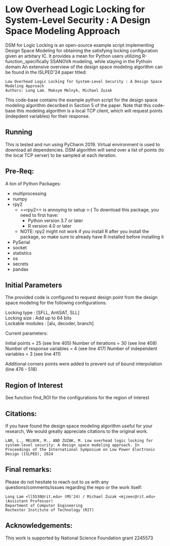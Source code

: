 # Low Overhead Logic Locking for System-Level Security : A Design Space Modeling Approach

DSM for Logic Locking is an open-source example script implementing Design Space Modeling for obtaining the satisfying locking configuration given an arbitary IC. It provides a mean for Python users utilizing R-function,,specifically SSANOVA modeling, while staying in the Pythoin domain An extensive overview of the design space modeling algorithm can be found in the ISLPED'24 paper titled: 

    Low Overhead Logic Locking for System-Level Security : A Design Space Modeling Approach 
    Authors: Long Lam. Maksym Melnyk, Michael Zuzak


This code-base contains the example python script for the design space modeling algorithm decsribed in Section 5 of the paper. Note that this code-base this modeling algorithm is a local TCP client, which will request points (indepdent variables) for their response. 

## Running  

This is tested and run using PyCharm 2019. Virtual environment is used to download all dependencies. DSM algorithm will send over a list of points (to the local TCP server) to be sampled at each iteration. 


## Pre-Req: 

A ton of Python Packages: 

* multiprocessing 
* numpy 
* rpy2 
    * ==rpy2== is annoying to setup >:( To download this package, you need to first have: 
        * Python version 3.7 or later 
        * R version 4.0 or later
    * NOTE: rpy2 might not work if you install R after you install the package, so make sure to already have R installed before installing it 
* PySerial 
* socket 
* statistics 
* os 
* secrets 
* pandas


## Initial Parameters 

The provided code is configured to request design point from the design space modeling for the following configurations: 

Locking type : [SFLL, AntiSAT, SLL]  
Locking size : Add up to 64 bits  
Lockable modules : [alu, decoder, branch] 

Current parameters: 

Initial points = 25  (see line 405) 
Number of iterations = 30  (see line 408) 
Number of response variables = 4  (see line 417) 
Number of independent variables = 3  (see line 411) 

Additional corners points were added to prevent out of bound interpolation (line 476 - 518) 

## Region of Interest 

See function find_ROI for the configurations for the region of interest  


## Citations:

If you have found the design space modeling algorithm useful for your research, We would greatly appreciate citations to the original work. 

    LAM, L., MELNYK, M., AND ZUZAK, M. Low overhead logic locking for system-level security: A design space modeling approach. In Proceedings of the International Symposium on Low Power Electronic Design (ISLPED), 2024


## Final remarks:

Please do not hesitate to reach out to us with any questions/comments/issues regarding the repo or the work itself:
   
    Long Lam <ll5530@rit.edu> (MS'24) / Michael Zuzak <mjzeec@rit.edu> (Assistant Professor)
    Department of Computer Engineering
    Rochester Institute of Technology (RIT) 


## Acknowledgements:
This work is supported by National Science Foundation grant 2245573

